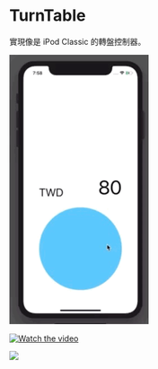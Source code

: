 # TurnTable

實現像是 iPod Classic 的轉盤控制器。

![](https://raw.githubusercontent.com/bob910078/TurnTable/master/イメージ.gif)



[![Watch the video](https://i.imgur.com/vKb2F1B.png)](https://youtu.be/a2X9bqoWItU)

[<img src="https://img.youtube.com/vi/a2X9bqoWItU/maxresdefault.jpg" width="50%">](https://youtu.be/a2X9bqoWItU)
